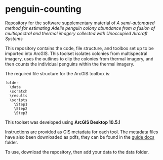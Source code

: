 # penguin-counting
Repository for the software supplementary material of *A semi-automated method for estimating Adelie penguin colony abundance from a fusion of multispectral and thermal imagery collected with Unoccupied Aircraft Systems*

This repository contains the code, file structure, and toolbox set up to be imported into ArcGIS. This toolset isolates colonies from multispectral imagery, uses the outlines to clip the colonies from thermal imagery, and then counts the individual penguins within the thermal imagery.

The required file structure for the ArcGIS toolbox is:
```
folder
  \data
  \scratch
  \results
  \scripts
    \Step1
    \Step2
    \Step3
```

This toolset was developed using **ArcGIS Desktop 10.5.1**

Instructions are provided as GIS metadata for each tool. The metadata files have also been downloaded as pdfs, they can be found in the [guide docs](https://github.com/cbirdferrer/penguin-counting/tree/master/guide%20docs) folder.

To use, download the repository, then add your data to the data folder.
